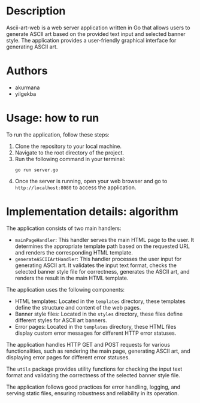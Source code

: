 # Description
Ascii-art-web is a web server application written in Go that allows users to generate ASCII art based on the provided text input and selected banner style. The application provides a user-friendly graphical interface for generating ASCII art.

# Authors
- akurmana
- yilgekba

# Usage: how to run
To run the application, follow these steps:
1. Clone the repository to your local machine.
2. Navigate to the root directory of the project.
3. Run the following command in your terminal:
    ```
    go run server.go
    ```
4. Once the server is running, open your web browser and go to `http://localhost:8080` to access the application.

# Implementation details: algorithm
The application consists of two main handlers:
- `mainPageHandler`: This handler serves the main HTML page to the user. It determines the appropriate template path based on the requested URL and renders the corresponding HTML template.
- `generateASCIIArtHandler`: This handler processes the user input for generating ASCII art. It validates the input text format, checks the selected banner style file for correctness, generates the ASCII art, and renders the result in the main HTML template.

The application uses the following components:
- HTML templates: Located in the `templates` directory, these templates define the structure and content of the web pages.
- Banner style files: Located in the `styles` directory, these files define different styles for ASCII art banners.
- Error pages: Located in the `templates` directory, these HTML files display custom error messages for different HTTP error statuses.

The application handles HTTP GET and POST requests for various functionalities, such as rendering the main page, generating ASCII art, and displaying error pages for different error statuses.

The `utils` package provides utility functions for checking the input text format and validating the correctness of the selected banner style file.

The application follows good practices for error handling, logging, and serving static files, ensuring robustness and reliability in its operation.
